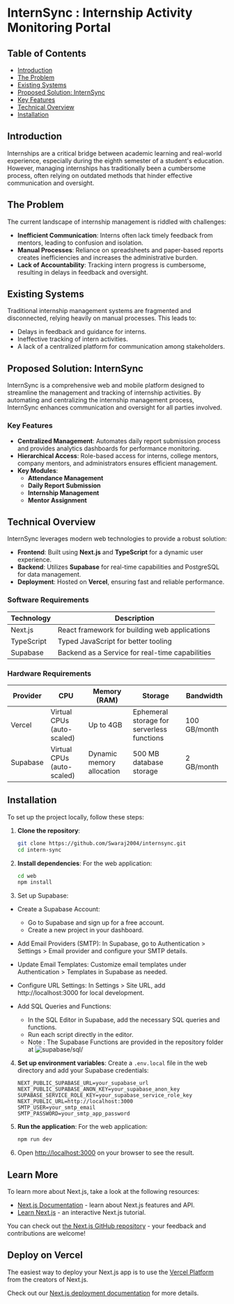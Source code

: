 
# InternSync : Internship Activity Monitoring Portal

## Table of Contents
- [Introduction](#introduction)
- [The Problem](#the-problem)
- [Existing Systems](#existing-systems)
- [Proposed Solution: InternSync](#proposed-solution-internsync)
- [Key Features](#key-features)
- [Technical Overview](#technical-overview)
- [Installation](#installation)

## Introduction
Internships are a critical bridge between academic learning and real-world experience, especially during the eighth semester of a student's education. However, managing internships has traditionally been a cumbersome process, often relying on outdated methods that hinder effective communication and oversight.

## The Problem
The current landscape of internship management is riddled with challenges:
- **Inefficient Communication**: Interns often lack timely feedback from mentors, leading to confusion and isolation.
- **Manual Processes**: Reliance on spreadsheets and paper-based reports creates inefficiencies and increases the administrative burden.
- **Lack of Accountability**: Tracking intern progress is cumbersome, resulting in delays in feedback and oversight.

## Existing Systems
Traditional internship management systems are fragmented and disconnected, relying heavily on manual processes. This leads to:
- Delays in feedback and guidance for interns.
- Ineffective tracking of intern activities.
- A lack of a centralized platform for communication among stakeholders.

## Proposed Solution: InternSync
InternSync is a comprehensive web and mobile platform designed to streamline the management and tracking of internship activities. By automating and centralizing the internship management process, InternSync enhances communication and oversight for all parties involved.

### Key Features
- **Centralized Management**: Automates daily report submission process and provides analytics dashboards for performance monitoring.
- **Hierarchical Access**: Role-based access for interns, college mentors, company mentors, and administrators ensures efficient management.
- **Key Modules**:
  - **Attendance Management**
  - **Daily Report Submission**
  - **Internship Management**
  - **Mentor Assignment**

## Technical Overview
InternSync leverages modern web technologies to provide a robust solution:
- **Frontend**: Built using **Next.js** and **TypeScript** for a dynamic user experience.
- **Backend**: Utilizes **Supabase** for real-time capabilities and PostgreSQL for data management.
- **Deployment**: Hosted on **Vercel**, ensuring fast and reliable performance.

### Software Requirements
| Technology | Description |
|------------|-------------|
| Next.js    | React framework for building web applications |
| TypeScript | Typed JavaScript for better tooling |
| Supabase   | Backend as a Service for real-time capabilities |


### Hardware Requirements
| Provider       | CPU                | Memory (RAM) | Storage                   | Bandwidth     |
|----------------|--------------------|---------------|---------------------------|---------------|
| Vercel         | Virtual CPUs (auto-scaled) | Up to 4GB    | Ephemeral storage for serverless functions | 100 GB/month  |
| Supabase       | Virtual CPUs (auto-scaled) | Dynamic memory allocation | 500 MB database storage | 2 GB/month    |

## Installation
To set up the project locally, follow these steps:

1. **Clone the repository**:
   ```bash
   git clone https://github.com/Swaraj2004/internsync.git
   cd intern-sync
   ```

2. **Install dependencies**:
   For the web application:
   ```bash
   cd web
   npm install
   ```
3. Set up Supabase:
- Create a Supabase Account:
  - Go to Supabase and sign up for a free account.
  - Create a new project in your dashboard.

- Add Email Providers (SMTP):
    In Supabase, go to Authentication > Settings > Email provider and configure your SMTP details.
  
- Update Email Templates:
    Customize email templates under Authentication > Templates in Supabase as needed.
  
- Configure URL Settings:
    In Settings > Site URL, add http://localhost:3000 for local development.
  
- Add SQL Queries and Functions:
  - In the SQL Editor in Supabase, add the necessary SQL queries and functions.
  - Run each script directly in the editor.
  - Note : The Supabase Functions are provided in the repository folder at ![supabase/sql/](https://github.com/Swaraj2004/supabase/sql/)

4. **Set up environment variables**:
   Create a `.env.local` file in the web directory and add your Supabase credentials:
   ```
   NEXT_PUBLIC_SUPABASE_URL=your_supabase_url
   NEXT_PUBLIC_SUPABASE_ANON_KEY=your_supabase_anon_key
   SUPABASE_SERVICE_ROLE_KEY=your_supabase_service_role_key
   NEXT_PUBLIC_URL=http://localhost:3000
   SMTP_USER=your_smtp_email
   SMTP_PASSWORD=your_smtp_app_password
   ```

5. **Run the application**:
   For the web application:
   ```bash
   npm run dev
   ```


6. Open [http://localhost:3000](http://localhost:3000) on your browser to see the result.


## Learn More

To learn more about Next.js, take a look at the following resources:

- [Next.js Documentation](https://nextjs.org/docs) - learn about Next.js features and API.
- [Learn Next.js](https://nextjs.org/learn) - an interactive Next.js tutorial.

You can check out [the Next.js GitHub repository](https://github.com/vercel/next.js/) - your feedback and contributions are welcome!

## Deploy on Vercel

The easiest way to deploy your Next.js app is to use the [Vercel Platform](https://vercel.com/new?utm_medium=default-template&filter=next.js&utm_source=create-next-app&utm_campaign=create-next-app-readme) from the creators of Next.js.

Check out our [Next.js deployment documentation](https://nextjs.org/docs/deployment) for more details.
